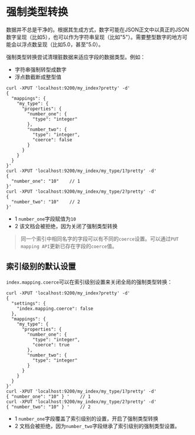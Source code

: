 # 强制类型转换

数据并不总是干净的。根据其生成方式，数字可能在JSON正文中以真正的JSON数字呈现（比如5），也可以作为字符串呈现（比如"5"）。需要整型数字的地方可能会以浮点数呈现（比如5.0，甚至"5.0）。

强制类型转换尝试清理脏数据来适应字段的数据类型。例如：

- 字符串强制转型成数字
- 浮点数截断成整型值

```
curl -XPUT 'localhost:9200/my_index?pretty' -d'
{
  "mappings": {
    "my_type": {
      "properties": {
        "number_one": {
          "type": "integer"
        },
        "number_two": {
          "type": "integer",
          "coerce": false
        }
      }
    }
  }
}'
curl -XPUT 'localhost:9200/my_index/my_type/1?pretty' -d'
{
  "number_one": "10" 	// 1
}'
curl -XPUT 'localhost:9200/my_index/my_type/2?pretty' -d'
{
  "number_two": "10" 	// 2
}'
```

- 1 `number_one`字段赋值为`10`
- 2 该文档会被拒绝，因为关闭了强制类型转换

> 同一个索引中相同名字的字段可以有不同的`coerce`设置。可以通过`PUT mapping API`更新已存在字段的`coerce`值。

## 索引级别的默认设置

`index.mapping.coerce`可以在索引级别设置来关闭全局的强制类型转换：

```
curl -XPUT 'localhost:9200/my_index?pretty' -d'
{
  "settings": {
    "index.mapping.coerce": false
  },
  "mappings": {
    "my_type": {
      "properties": {
        "number_one": {
          "type": "integer",
          "coerce": true
        },
        "number_two": {
          "type": "integer"
        }
      }
    }
  }
}'
curl -XPUT 'localhost:9200/my_index/my_type/1?pretty' -d'
{ "number_one": "10" } '	// 1
curl -XPUT 'localhost:9200/my_index/my_type/2?pretty' -d'
{ "number_two": "10" } '	// 2
```

- 1 `number_one`字段覆盖了索引级别的设置，开启了强制类型转换
- 2 文档会被拒绝，因为`number_two`字段继承了索引级别的强制类型设置。
